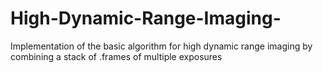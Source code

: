 # High-Dynamic-Range-Imaging-
 Implementation of the basic algorithm for high dynamic range imaging by combining a stack of .frames of multiple exposures
